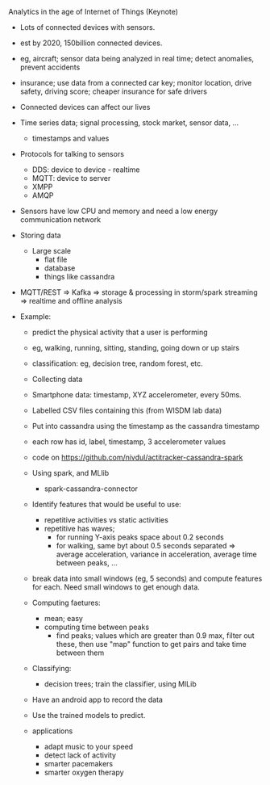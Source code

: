 Analytics in the age of Internet of Things (Keynote)

 - Lots of connected devices with sensors.
 - est by 2020, 150billion connected devices.

 - eg, aircraft; sensor data being analyzed in real time; detect anomalies, prevent accidents
 - insurance; use data from a connected car key; monitor location, drive safety, driving score; cheaper insurance for safe drivers
 - Connected devices can affect our lives

 - Time series data; signal processing, stock market, sensor data, ...
   - timestamps and values
 - Protocols for talking to sensors
   - DDS: device to device - realtime
   - MQTT: device to server
   - XMPP
   - AMQP
 - Sensors have low CPU and memory and need a low energy communication network

 - Storing data
   - Large scale
     - flat file
     - database
     - things like cassandra

 - MQTT/REST => Kafka => storage & processing in storm/spark streaming => realtime and offline analysis

 - Example:
   - predict the physical activity that a user is performing
   - eg, walking, running, sitting, standing, going down or up stairs
   - classification: eg, decision tree, random forest, etc.
   - Collecting data
    - Smartphone data: timestamp, XYZ accelerometer, every 50ms.
    - Labelled CSV files containing this (from WISDM lab data)
   - Put into cassandra using the timestamp as the cassandra timestamp
   - each row has id, label, timestamp, 3 accelerometer values
   - code on https://github.com/nivdul/actitracker-cassandra-spark
   - Using spark, and MLlib
     - spark-cassandra-connector
   - Identify features that would be useful to use:
     - repetitive activities vs static activities
     - repetitive has waves;
       - for running Y-axis peaks space about 0.2 seconds
       - for walking, same byt about 0.5 seconds separated
       => average acceleration, variance in acceleration, average time between peaks, ...
    - break data into small windows (eg, 5 seconds) and compute features for each. Need small windows to get enough data.
    - Computing faetures:
      - mean; easy
      - computing time between peaks
        - find peaks; values which are greater than 0.9 max, filter out these, then use "map" function to get pairs and take time between them
    - Classifying:
      - decision trees; train the classifier, using MlLib

    - Have an android app to record the data
    - Use the trained models to predict.

    - applications
      - adapt music to your speed
      - detect lack of activity
      - smarter pacemakers
      - smarter oxygen therapy

